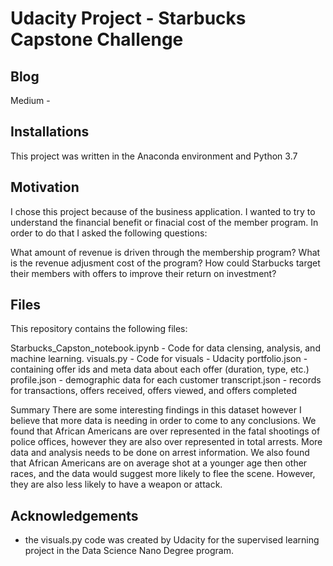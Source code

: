# Udacity Project - Starbucks Capstone Challenge


## Blog
Medium - 

## Installations
This project was written in the Anaconda environment and Python 3.7

## Motivation
I chose this project because of the business application.  I wanted to try to understand the financial benefit or finacial cost of the member program. In order to do that I asked the following questions: 

What amount of revenue is driven through the membership program?
What is the revenue adjusment cost of the program?
How could Starbucks target their members with offers to improve their return on investment?


## Files
This repository contains the following files:

Starbucks_Capston_notebook.ipynb - Code for data clensing, analysis, and machine learning.
visuals.py - Code for visuals - Udacity
portfolio.json - containing offer ids and meta data about each offer (duration, type, etc.)
profile.json - demographic data for each customer
transcript.json -  records for transactions, offers received, offers viewed, and offers completed

Summary
There are some interesting findings in this dataset however I believe that more data is needing in order to come to any conclusions. We found that African Americans are over represented in the fatal shootings of police offices, however they are also over represented in total arrests. More data and analysis needs to be done on arrest information. We also found that African Americans are on average shot at a younger age then other races, and the data would suggest more likely to flee the scene. However, they are also less likely to have a weapon or attack.

## Acknowledgements
- the visuals.py code was created by Udacity for the supervised learning project in the Data Science Nano Degree program. 
